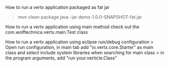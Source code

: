 
How to run a vertx application packaged as fat jar
>mvn clean package
>java -jar demo-1.0.0-SNAPSHOT-fat.jar


How to run a vertx application using main method
check out the com.wolftechnica.vertx.main.Test class


How to run a vertx application using eclipse run/debug configuration
	> Open run configuration, in main tab add "io.vertx.core.Starter" as main class and select
		include system libraries when searching for main class
	> in the program arguments, add "run your.verticle.Class"



